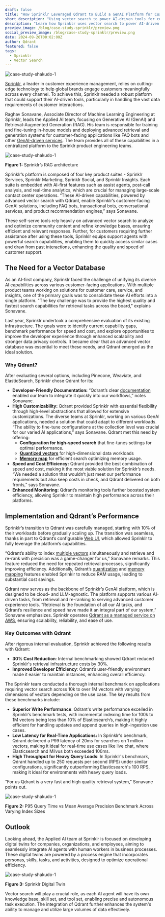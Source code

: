 ```yaml
---
draft: false
title: "How Sprinklr Leveraged Qdrant to Build a GenAI Platform for Customer Experience Management"
short_description: "Using vector search to power AI-driven tools for customer engagement."
description: "Learn how Sprinklr uses vector search to power AI-driven tools for customer engagement, improving speed, cost-efficiency, and scalability"
preview_image: /blog/case-study-sprinklr/preview.png
social_preview_image: /blog/case-study-sprinklr/preview.png
date: 2024-09-26T00:02:00Z
author: Qdrant
featured: false
tags:
  - Sprinklr
  - Vector Search
---
```


![case-study-shakudo-1](/blog/case-study-sprinklr/image5.png)

[Sprinklr](https://www.sprinklr.com/), a leader in customer experience management, relies on cutting-edge technology to help global brands engage customers meaningfully across every channel. To achieve this, Sprinklr needed a robust platform that could support their AI-driven tools, particularly in handling the vast data requirements of customer interactions.

Raghav Sonavane, Associate Director of Machine Learning Engineering at Sprinklr, leads the Applied AI team, focusing on Generative AI (GenAI) and Retrieval-Augmented Generation (RAG). His team is responsible for training and fine-tuning in-house models and deploying advanced retrieval and generation systems for customer-facing applications like FAQ bots and other [GenAI-driven services](https://www.sprinklr.com/blog/how-sprinklr-uses-RAG/). The team provides all of these capabilities in a centralized platform to the Sprinklr product engineering teams.

![case-study-shakudo-1](/blog/case-study-sprinklr/image2.png)

**Figure 1:** Sprinklr’s RAG architecture

Sprinklr’s platform is composed of four key product suites - Sprinklr Services, Sprinklr Marketing, Sprinklr Social, and Sprinklr Insights. Each suite is embedded with AI-first features such as assist agents, post-call analysis, and real-time analytics, which are crucial for managing large-scale contact center operations. “These AI-driven capabilities, powered by advanced vector search with Qdrant, enable Sprinklr’s customer-facing GenAI solutions, including FAQ bots, transactional bots, conversational services, and product recommendation engines,” says Sonavane.

These self-serve tools rely heavily on advanced vector search to analyze and optimize community content and refine knowledge bases, ensuring efficient and relevant responses. Further, for customers requiring further assistance after using these tools, Sprinklr equips support agents with powerful search capabilities, enabling them to quickly access similar cases and draw from past interactions, enhancing the quality and speed of customer support.

## The Need for a Vector Database

As an AI-first company, Sprinklr faced the challenge of unifying its diverse AI capabilities across various customer-facing applications. With multiple product teams working on solutions for customer care, service, and insights, one of the primary goals was to consolidate these AI efforts into a single platform. "The key challenge was to provide the highest quality and fastest search capabilities for retrieval tasks across the board," explains Sonavane.

Last year, Sprinklr undertook a comprehensive evaluation of its existing infrastructure. The goals were to identify current capability gaps, benchmark performance for speed and cost, and explore opportunities to improve the developer experience through enhanced scalability and stronger data privacy controls. It became clear that an advanced vector database was essential to meet these needs, and Qdrant emerged as the ideal solution.

### Why Qdrant?

After evaluating several options, including Pinecone, Weaviate, and ElasticSearch, Sprinklr chose Qdrant for its:

- **Developer-Friendly Documentation:** “Qdrant’s clear [documentation](https://qdrant.tech/documentation/) enabled our team to integrate it quickly into our workflows,” notes Sonavane.
- **High Customizability:** Qdrant provided Sprinklr with essential flexibility through high-level abstractions that allowed for extensive customizations. The diverse teams at Sprinklr, working on various GenAI applications, needed a solution that could adapt to different workloads. “The ability to fine-tune configurations at the collection level was crucial for our varied AI applications,” says Sonavane. Qdrant met this need by offering:
  - **Configuration for high-speed search** that fine-tunes settings for optimal performance.
  - [**Quantized vectors**](https://qdrant.tech/documentation/guides/quantization/) for high-dimensional data workloads
  - [**Memory map**](https://qdrant.tech/documentation/concepts/storage/#configuring-memmap-storage) for efficient search optimizing memory usage.
- **Speed and Cost Efficiency:** Qdrant provided the best combination of speed and cost, making it the most viable solution for Sprinklr’s needs. “We needed a solution that wouldn’t just meet our performance requirements but also keep costs in check, and Qdrant delivered on both fronts,” says Sonavane.
- **Enhanced Monitoring:** Qdrant’s monitoring tools further boosted system efficiency, allowing Sprinklr to maintain high performance across their platforms.

## Implementation and Qdrant’s Performance

Sprinklr’s transition to Qdrant was carefully managed, starting with 10% of their workloads before gradually scaling up. The transition was seamless, thanks in part to Qdrant’s configurable [Web UI](https://qdrant.tech/documentation/interfaces/web-ui/), which allowed Sprinklr to fully leverage the platform’s capabilities.

“Qdrant’s ability to index [multiple vectors](https://qdrant.tech/documentation/concepts/vectors/#multivectors) simultaneously and retrieve and re-rank with precision was a game-changer for us,” Sonavane remarks. This feature reduced the need for repeated retrieval processes, significantly improving efficiency. Additionally, Qdrant’s [quantization](https://qdrant.tech/documentation/guides/quantization/) and [memory mapping](https://qdrant.tech/documentation/concepts/storage/#configuring-memmap-storage) features enabled Sprinklr to reduce RAM usage, leading to substantial cost savings.

Qdrant now serves as the backbone of Sprinklr’s GenAI platform, which is designed to be cloud- and LLM-agnostic. The platform supports various AI-driven tasks, from retrieval and re-ranking to serving advanced customer experience tools. “Retrieval is the foundation of all our AI tasks, and Qdrant’s resilience and speed have made it an integral part of our system,” Sonavane emphasizes. Sprinklr operates [Qdrant as a managed service on AWS](https://qdrant.tech/cloud/), ensuring scalability, reliability, and ease of use.

### Key Outcomes with Qdrant

After rigorous internal evaluation, Sprinklr achieved the following results with Qdrant:

- **30% Cost Reduction**: Internal benchmarking showed Qdrant reduced Sprinklr's retrieval infrastructure costs by 30%.
- **Improved Developer Efficiency**: Qdrant’s user-friendly environment made it easier to maintain instances, enhancing overall efficiency.

The Sprinklr team conducted a thorough internal benchmark on applications requiring vector search across 10k to over 1M vectors with varying dimensions of vectors depending on the use case. The key results from these benchmarks include:

- **Superior Write Performance**: Qdrant's write performance excelled in Sprinklr’s benchmark tests, with incremental indexing time for 100k to 1M vectors being less than 10% of Elasticsearch’s, making it highly efficient for handling updates and append queries in high-ingestion use cases.
- **Low Latency for Real-Time Applications:** In Sprinklr's benchmark, Qdrant delivered a P99 latency of 20ms for searches on 1 million vectors, making it ideal for real-time use cases like live chat, where Elasticsearch and Milvus both exceeded 100ms.
- **High Throughput for Heavy Query Loads**: In Sprinklr's benchmark, Qdrant handled up to 250 requests per second (RPS) under similar configurations, significantly outperforming Elasticsearch's 100 RPS, making it ideal for environments with heavy query loads.

“For us Qdrant is a very fast and high quality retrieval system,” Sonavane points out.

![case-study-shakudo-1](/blog/case-study-sprinklr/image1.png)

**Figure 2:** P95 Query Time vs Mean Average Precision Benchmark Across Varying Index Sizes

## Outlook

Looking ahead, the Applied AI team at Sprinklr is focused on developing digital twins for companies, organizations, and employees, aiming to seamlessly integrate AI agents with human workers in business processes. These digital twins are powered by a process engine that incorporates personas, skills, tasks, and activities, designed to optimize operational efficiency.

![case-study-shakudo-1](/blog/case-study-sprinklr/image3.png)

**Figure 3:** Sprinklr Digital Twin

Vector search will play a crucial role, as each AI agent will have its own knowledge base, skill set, and tool set, enabling precise and autonomous task execution. The integration of Qdrant further enhances the system's ability to manage and utilize large volumes of data effectively.
